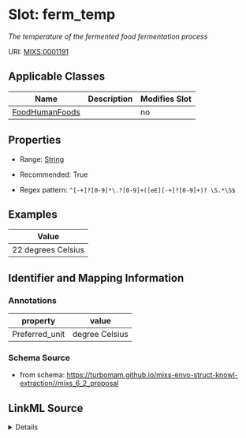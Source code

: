# Slot: ferm_temp


_The temperature of the fermented food fermentation process_



URI: [MIXS:0001191](https://w3id.org/mixs/0001191)



<!-- no inheritance hierarchy -->




## Applicable Classes

| Name | Description | Modifies Slot |
| --- | --- | --- |
[FoodHumanFoods](FoodHumanFoods.md) |  |  no  |







## Properties

* Range: [String](String.md)

* Recommended: True

* Regex pattern: `^[-+]?[0-9]*\.?[0-9]+([eE][-+]?[0-9]+)? \S.*\S$`






## Examples

| Value |
| --- |
| 22 degrees Celsius |

## Identifier and Mapping Information





### Annotations

| property | value |
| --- | --- |
| Preferred_unit | degree Celsius |



### Schema Source


* from schema: https://turbomam.github.io/mixs-envo-struct-knowl-extraction//mixs_6_2_proposal




## LinkML Source

<details>
```yaml
name: ferm_temp
annotations:
  Preferred_unit:
    tag: Preferred_unit
    value: degree Celsius
description: The temperature of the fermented food fermentation process
title: fermentation temperature
notes:
- fermentation
- temperature
examples:
- value: 22 degrees Celsius
from_schema: https://turbomam.github.io/mixs-envo-struct-knowl-extraction//mixs_6_2_proposal
rank: 1000
slot_uri: MIXS:0001191
multivalued: false
alias: ferm_temp
domain_of:
- FoodHumanFoods
range: string
recommended: true
pattern: ^[-+]?[0-9]*\.?[0-9]+([eE][-+]?[0-9]+)? \S.*\S$

```
</details>